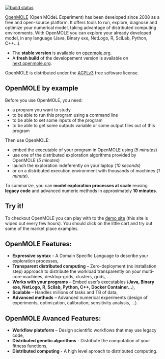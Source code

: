  [![build status](https://gitlab.openmole.org/openmole/openmole/badges/13-dev/pipeline.svg)](https://gitlab.openmole.org/openmole/openmole/-/commits/13-dev)

[OpenMOLE](http://openmole.org) (Open MOdeL Experiment) has been developed since 2008 as a free and open-source platform. It offers tools to run, explore, diagnose and optimize your numerical model, taking advantage of distributed computing environments. With OpenMOLE you can explore your already developed model, in any language (Java, Binary exe, NetLogo, R, SciLab, Python, C++...). 

* The __stable version__ is available on [openmole.org](http://openmole.org).
* A __fresh build__ of the developement version is available on [next.openmole.org](http://next.openmole.org).

OpenMOLE is distributed under the [AGPLv3](http://www.gnu.org/licenses/agpl.html) free software license.

## OpenMOLE by example ##

Before you use OpenMOLE, you need:
  * a program you want to study
  * to be able to run this program using a command line
  * to be able to set some inputs of the program
  * to be able to get some outputs variable or some output files out of this program

Then use OpenMOLE:
  * embed the executable of your program in OpenMOLE using (*5 minutes*)
  * use one of the distributed exploration algorithms provided by OpenMOLE (*5 minutes*)
  * launch the exploration indeferently on your laptop (*10 seconds*)
  * or on a distributed execution environment with thousands of machines (*1 minute*).

To summarize, you can **model exploration processes at scale** reusing **legacy code** and advanced numeric methods in approximately **10 minutes**.

## Try it! ##

To checkout OpenMOLE you can play with to the [demo site](http://demo.openmole.org) (this site is wiped out every few hours). You should click on the little cart and try out some of the market place examples.

## OpenMOLE Features: ##

  - **Expressive syntax** – A Domain Specific Language to describe your exploration processes,
  - **Transparent distributed computing** – Zero-deployment (no installation step) approach to distribute the workload transparently on your multi-core machines, desktop-grids, clusters, grids, ...
  - **Works with your programs** – Embed user’s executables (**Java, Binary exe, NetLogo, R, Scilab, Python, C++, Docker Container...**),
  - **Scalable** – Handles millions of tasks and TB of data,
  - **Advanced methods** – Advanced numerical experiments (design of experiments, optimization, calibration, sensitivity analysis, ...).

## OpenMOLE Avanced Features: ##

  - **Workflow plateform** – Design scientific workflows that may use legacy code,
  - **Distributed genetic algorithms** - Distribute the computation of your fitness functions,
  - **Distributed computing** - A high level aproach to distributed computing.

